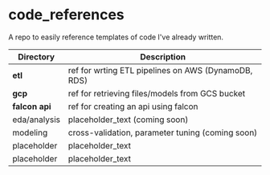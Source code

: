 # code_references
A repo to easily reference templates of code I've already written.

| Directory              | Description                                                       |
| -----------------------| ----------------------------------------------------------------- |
| **etl**                  | ref for wrting ETL pipelines on AWS (DynamoDB, RDS)               |
| **gcp**                  | ref for retrieving files/models from GCS bucket           |
| **falcon api**           | ref for creating an api using falcon          |
| eda/analysis           | placeholder_text (coming soon)                                    |
| modeling               | cross-validation, parameter tuning (coming soon)                  |
| placeholder            | placeholder_text                                                  |
| placeholder            | placeholder_text                                                  |

